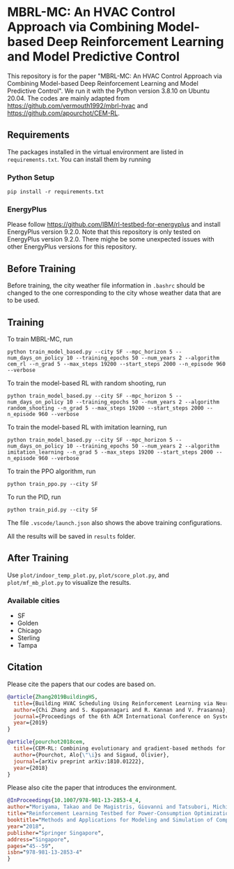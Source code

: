 # MBRL-MC: An HVAC Control Approach via Combining Model-based Deep Reinforcement Learning and Model Predictive Control

This repository is for the paper "MBRL-MC: An HVAC Control Approach via Combining Model-based Deep Reinforcement Learning and Model Predictive Control". We run it with the Python version 3.8.10 on Ubuntu 20.04. The codes are mainly adapted from https://github.com/vermouth1992/mbrl-hvac and 
https://github.com/apourchot/CEM-RL. 

## Requirements

The packages installed in the virtual environment are listed in ```requirements.txt```. You can install them by running

### Python Setup

```setup
pip install -r requirements.txt
```

### EnergyPlus
Please follow https://github.com/IBM/rl-testbed-for-energyplus and install EnergyPlus version 9.2.0. Note that this repository is only tested on EnergyPlus version 9.2.0. There mighe be some unexpected issues with other EnergyPlus versions for this repository. 

## Before Training
Before training, the city weather file information in ```.bashrc``` should be changed to the one corresponding to the city whose weather data that are to be used. 

## Training

To train MBRL-MC, run
```train
python train_model_based.py --city SF --mpc_horizon 5 --num_days_on_policy 10 --training_epochs 50 --num_years 2 --algorithm cem_rl --n_grad 5 --max_steps 19200 --start_steps 2000 --n_episode 960 --verbose
```

To train the model-based RL with random shooting, run

```train
python train_model_based.py --city SF --mpc_horizon 5 --num_days_on_policy 10 --training_epochs 50 --num_years 2 --algorithm random_shooting --n_grad 5 --max_steps 19200 --start_steps 2000 --n_episode 960 --verbose
```

To train the model-based RL with imitation learning, run

```train
python train_model_based.py --city SF --mpc_horizon 5 --num_days_on_policy 10 --training_epochs 50 --num_years 2 --algorithm imitation_learning --n_grad 5 --max_steps 19200 --start_steps 2000 --n_episode 960 --verbose
```

To train the PPO algorithm, run 
```train
python train_ppo.py --city SF
```

To run the PID, run
```train
python train_pid.py --city SF
```

The file ```.vscode/launch.json``` also shows the above training configurations. 

All the results will be saved in ```results``` folder. 

## After Training 

Use ```plot/indoor_temp_plot.py```, ```plot/score_plot.py```, and ```plot/mf_mb_plot.py``` to visualize the results. 

### Available cities
- SF
- Golden
- Chicago
- Sterling
- Tampa 


## Citation
Please cite the papers that our codes are based on. 

```bib
@article{Zhang2019BuildingHS,
  title={Building HVAC Scheduling Using Reinforcement Learning via Neural Network Based Model Approximation},
  author={Chi Zhang and S. Kuppannagari and R. Kannan and V. Prasanna},
  journal={Proceedings of the 6th ACM International Conference on Systems for Energy-Efficient Buildings, Cities, and Transportation},
  year={2019}
}
```

```bib
@article{pourchot2018cem,
  title={CEM-RL: Combining evolutionary and gradient-based methods for policy search},
  author={Pourchot, Alo{\"\i}s and Sigaud, Olivier},
  journal={arXiv preprint arXiv:1810.01222},
  year={2018}
}
```

Please also cite the paper that introduces the environment.

```bib
@InProceedings{10.1007/978-981-13-2853-4_4,
author="Moriyama, Takao and De Magistris, Giovanni and Tatsubori, Michiaki and Pham, Tu-Hoa and Munawar, Asim and Tachibana, Ryuki",
title="Reinforcement Learning Testbed for Power-Consumption Optimization",
booktitle="Methods and Applications for Modeling and Simulation of Complex Systems",
year="2018",
publisher="Springer Singapore",
address="Singapore",
pages="45--59",
isbn="978-981-13-2853-4"
}
```
